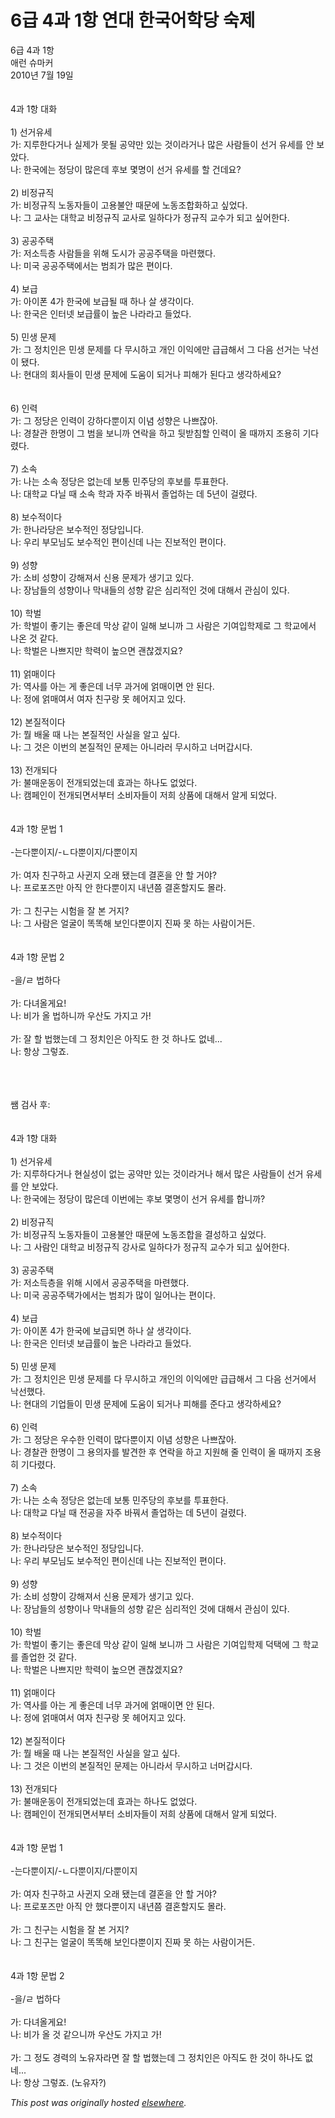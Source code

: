 # 6급 4과 1항 연대 한국어학당 숙제

<div>
<p>6급 4과 1항<br>애런 슈마커<br>2010년 7월 19일<br><br><br>4과 1항 대화<br><br>1) 선거유세<br>가: 지루한다거나 실제가 못될 공약만 있는 것이라거나 많은 사람들이 선거 유세를 안 보았다.<br>나: 한국에는 정당이 많은데 후보 몇명이 선거 유세를 할 건데요?<br><br>2) 비정규직<br>가: 비정규직 노동자들이 고용불안 때문에 노동조합화하고 싶었다.<br>나: 그 교사는 대학교 비정규직 교사로 일하다가 정규직 교수가 되고 싶어한다.<br><br>3) 공공주택<br>가: 저소득층 사람들을 위해 도시가 공공주택을 마련했다.<br>나: 미국 공공주택에서는 범죄가 많은 편이다.<br><br>4) 보급<br>가: 아이폰 4가 한국에 보급될 때 하나 살 생각이다.<br>나: 한국은 인터넷 보급률이 높은 나라라고 들었다.<br><br>5) 민생 문제<br>가: 그 정치인은 민생 문제를 다 무시하고 개인 이익에만 급급해서 그 다음 선거는 낙선이 됐다.<br>나: 현대의 회사들이 민생 문제에 도움이 되거나 피해가 된다고 생각하세요?<br><br><br>6) 인력<br>가: 그 정당은 인력이 강하다뿐이지 이념 성향은 나쁘잖아.<br>나: 경찰관 한명이 그 범을 보니까 연락을 하고 뒷받침할 인력이 올 때까지 조용히 기다렸다.<br><br>7) 소속<br>가: 나는 소속 정당은 없는데 보통 민주당의 후보를 투표한다.<br>나: 대학교 다닐 때 소속 학과 자주 바꿔서 졸업하는 데 5년이 걸렸다.<br><br>8) 보수적이다<br>가: 한나라당은 보수적인 정당입니다.<br>나: 우리 부모님도 보수적인 편이신데 나는 진보적인 편이다.<br><br>9) 성향<br>가: 소비 성향이 강해져서 신용 문제가 생기고 있다.<br>나: 장남들의 성향이나 막내들의 성향 같은 심리적인 것에 대해서 관심이 있다.<br><br>10) 학벌<br>가: 학벌이 좋기는 좋은데 막상 같이 일해 보니까 그 사람은 기여입학제로 그 학교에서 나온 것 같다.<br>나: 학벌은 나쁘지만 학력이 높으면 괜찮겠지요?<br><br>11) 얽매이다<br>가: 역사를 아는 게 좋은데 너무 과거에 얽매이면 안 된다.<br>나: 정에 얽매여서 여자 친구랑 못 헤어지고 있다.<br><br>12) 본질적이다<br>가: 뭘 배울 때 나는 본질적인 사실을 알고 싶다.<br>나: 그 것은 이번의 본질적인 문제는 아니라러 무시하고 너머갑시다.<br><br>13) 전개되다<br>가: 불매운동이 전개되었는데 효과는 하나도 없었다.<br>나: 캠페인이 전개되면서부터 소비자들이 저희 상품에 대해서 알게 되었다.<br><br><br>4과 1항 문법 1<br><br>-는다뿐이지/-ㄴ다뿐이지/다뿐이지<br><br>가: 여자 친구하고 사귄지 오래 됐는데 결혼을 안 할 거야?<br>나: 프로포즈만 아직 안 한다뿐이지 내년쯤 결혼할지도 몰라.<br><br>가: 그 친구는 시험을 잘 본 거지?<br>나: 그 사람은 얼굴이 똑똑해 보인다뿐이지 진짜 못 하는 사람이거든.<br><br><br>4과 1항 문법 2<br><br>-을/ㄹ 법하다<br><br>가: 다녀올게요!<br>나: 비가 올 법하니까 우산도 가지고 가!<br><br>가: 잘 할 법했는데 그 정치인은 아직도 한 것 하나도 없네...<br>나: 항상 그렇죠.</p>
<div><br></div>
<div><br></div>
<div><br></div>
<div>쌤 검사 후:</div>
<div><br></div>
<div><br></div>
<div>4과 1항 대화<br><br>1) 선거유세<br>가: 지루하다거나 현실성이 없는 공약만 있는 것이라거나 해서 많은 사람들이 선거 유세를 안 보았다.<br>나: 한국에는 정당이 많은데 이번에는 후보 몇명이 선거 유세를 합니까?<br><br>2) 비정규직<br>가: 비정규직 노동자들이 고용불안 때문에 노동조합을 결성하고 싶었다.<br>나: 그 사람인 대학교 비정규직 강사로 일하다가 정규직 교수가 되고 싶어한다.<br><br>3) 공공주택<br>가: 저소득층을 위해 시에서 공공주택을 마련했다.<br>나: 미국 공공주택가에서는 범죄가 많이 일어나는 편이다.<br><br>4) 보급<br>가: 아이폰 4가 한국에 보급되면 하나 살 생각이다.<br>나: 한국은 인터넷 보급률이 높은 나라라고 들었다.<br><br>5) 민생 문제<br>가: 그 정치인은 민생 문제를 다 무시하고 개인의 이익에만 급급해서 그 다음 선거에서 낙선했다.<br>나: 현대의 기업들이 민생 문제에 도움이 되거나 피해를 준다고 생각하세요?<br><br>6) 인력<br>가: 그 정당은 우수한 인력이 많다뿐이지 이념 성향은 나쁘잖아.<br>나: 경찰관 한명이 그 용의자를 발견한 후 연락을 하고 지원해 줄 인력이 올 때까지 조용히 기다렸다.<br><br>7) 소속<br>가: 나는 소속 정당은 없는데 보통 민주당의 후보를 투표한다.<br>나: 대학교 다닐 때 전공을 자주 바꿔서 졸업하는 데 5년이 걸렸다.<br><br>8) 보수적이다<br>가: 한나라당은 보수적인 정당입니다.<br>나: 우리 부모님도 보수적인 편이신데 나는 진보적인 편이다.<br><br>9) 성향<br>가: 소비 성향이 강해져서 신용 문제가 생기고 있다.<br>나: 장남들의 성향이나 막내들의 성향 같은 심리적인 것에 대해서 관심이 있다.<br><br>10) 학벌<br>가: 학벌이 좋기는 좋은데 막상 같이 일해 보니까 그 사람은 기여입학제 덕택에 그 학교를 졸업한 것 같다.<br>나: 학벌은 나쁘지만 학력이 높으면 괜찮겠지요?<br><br>11) 얽매이다<br>가: 역사를 아는 게 좋은데 너무 과거에 얽매이면 안 된다.<br>나: 정에 얽매여서 여자 친구랑 못 헤어지고 있다.<br><br>12) 본질적이다<br>가: 뭘 배울 때 나는 본질적인 사실을 알고 싶다.<br>나: 그 것은 이번의 본질적인 문제는 아니라서 무시하고 너머갑시다.<br><br>13) 전개되다<br>가: 불매운동이 전개되었는데 효과는 하나도 없었다.<br>나: 캠페인이 전개되면서부터 소비자들이 저희 상품에 대해서 알게 되었다.<br><br><br>4과 1항 문법 1<br><br>-는다뿐이지/-ㄴ다뿐이지/다뿐이지<br><br>가: 여자 친구하고 사귄지 오래 됐는데 결혼을 안 할 거야?<br>나: 프로포즈만 아직 안 했다뿐이지 내년쯤 결혼할지도 몰라.<br><br>가: 그 친구는 시험을 잘 본 거지?<br>나: 그 친구는 얼굴이 똑똑해 보인다뿐이지 진짜 못 하는 사람이거든.<br><br><br>4과 1항 문법 2<br><br>-을/ㄹ 법하다<br><br>가: 다녀올게요!<br>나: 비가 올 것 같으니까 우산도 가지고 가!<br><br>가: 그 정도 경력의 노유자라면 잘 할 법했는데 그 정치인은 아직도 한 것이 하나도 없네...<br>나: 항상 그렇죠. (노유자?)</div>
</div>


*This post was originally hosted [elsewhere](http://planspace.blogspot.com/2010/07/6-4-1.html).*
